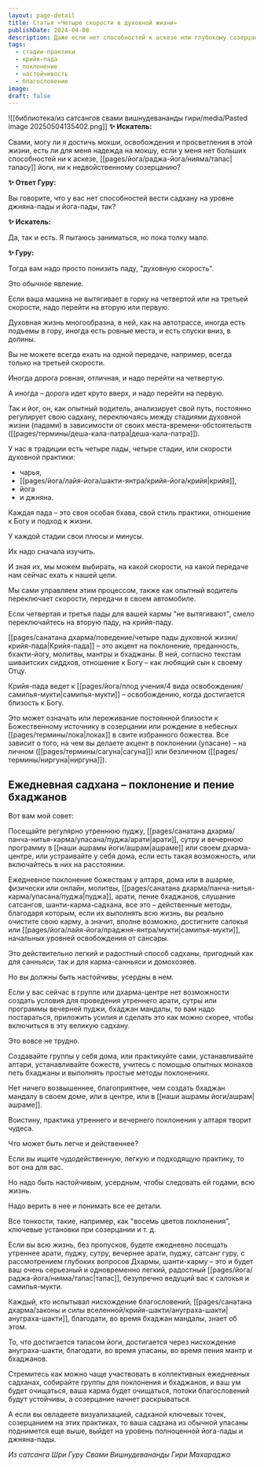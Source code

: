 ```yaml
---
layout: page-detail
title: Статья «Четыре скорости в духовной жизни»
publishDate: 2024-04-08
description: Даже если нет способностей к аскезе или глубокому созерцанию, возможно достичь мокши, понизив "духовную скорость" и выбрав подходящую стадию практики. Регулярное поклонение, пение бхаджанов, коллективные богослужения и настойчивость в этих методах очищают карму и ведут к начальному освобождению. Главное - быть усердным, верить и не пропускать ежедневную садхану.
tags:
  - стадии-практики
  - крийя-пада
  - поклонение
  - настойчивость
  - благословение
image: 
draft: false
---
```

![[библиотека/из сатсангов свами вишнудевананды гири/media/Pasted image 20250504135402.png]]
**✨ Искатель:** 

 Свами, могу ли я достичь мокши, освобождения и просветления в этой жизни, есть ли для меня надежда на мокшу, если у меня нет больших способностей ни к аскезе, [[pages/йога/раджа-йога/нияма/тапас|тапасу]] йоги, ни к недвойственному созерцанию?

**✨ Ответ Гуру:** 

 Вы говорите, что у вас нет способностей вести садхану на уровне джняна-пады и йога-пады, так?

**✨ Искатель:** 

 Да, так и есть. Я пытаюсь заниматься, но пока толку мало.

**✨ Гуру:** 

 Тогда вам надо просто понизить паду, "духовную скорость".

 Это обычное явление.

 Если ваша машина не вытягивает в горку на четвертой или на третьей скорости, надо перейти на вторую или первую.

 Духовная жизнь многообразна, в ней, как на автотрассе, иногда есть подъемы в гору, иногда есть ровные места, и есть спуски вниз, в долины.

 Вы не можете всегда ехать на одной передаче, например, всегда только на третьей скорости.

 Иногда дорога ровная, отличная, и надо перейти на четвертую.

 А иногда – дорога идет круто вверх, и надо перейти на первую.

 Так и йог, он, как опытный водитель, анализирует свой путь, постоянно регулирует свою садхану, переключаясь между стадиями духовной жизни (падами) в зависимости от своих места-времени-обстоятельств ([[pages/термины/деша-кала-патра|деша-кала-патра]]).

У нас в традиции есть четыре пады, четыре стадии, или скорости духовной практики:

* чарья,
* [[pages/йога/лайя-йога/шакти-янтра/крийя-йога/крийя|крийя]],
* йога
* и джняна.

 Каждая пада – это своя особая бхава, свой стиль практики, отношение к Богу и подход к жизни.

 У каждой стадии свои плюсы и минусы.

 Их надо сначала изучить.

 И зная их, мы можем выбирать, на какой скорости, на какой передаче нам сейчас ехать к нашей цели.

 Мы сами управляем этим процессом, также как опытный водитель переключает скорости, передачи в своем автомобиле.

 Если четвертая и третья пады для вашей кармы "не вытягивают", смело переключайтесь на вторую паду, на крийя-паду.

 [[pages/санатана дхарма/поведение/четыре пады духовной жизни/крийя-пада|Крийя-пада]] – это акцент на поклонение, преданность, бхакти-йогу, молитвы, мантры и бхаджаны. В ней, согласно текстам шиваитских сиддхов, отношение к Богу – как любящий сын к своему Отцу.

 Крийя-пада ведет к [[pages/йога/плод учения/4 вида освобождения/самипья-мукти|самипья-мукти]] – освобождению, когда достигается близость к Богу.

 Это может означать или переживание постоянной близости к Божественному источнику в созерцании или рождение в небесных [[pages/термины/лока|локах]] в свите избранного божества. Все зависит о того, на чем вы делаете акцент в поклонении (упасане) – на личном ([[pages/термины/сагуна|сагуна]]) или безличном ([[pages/термины/ниргуна|ниргуна]]).

## Ежедневная садхана – поклонение и пение бхаджанов 

  
 Вот вам мой совет:

 Посещайте регулярно утреннюю пуджу, [[pages/санатана дхарма/панча-нитья-карма/упасана/пуджа/арати|арати]], сутру и вечернюю программу в [[наши ашрамы йоги/ашрам|ашраме]] или своем дхарма-центре, или устраивайте у себя дома, если есть такая возможность, или включайтесь в них на расстоянии.

 Ежедневное поклонение божествам у алтаря, дома или в ашарме, физически или онлайн, молитвы, [[pages/санатана дхарма/панча-нитья-карма/упасана/пуджа|пуджа]], арати, пение бхаджанов, слушание сатсангов, шанти-карма-садхана, все это – действенные методы, благодаря которым, если их выполнять всю жизнь, вы реально очистите свою карму, а значит, вполне возможно, достигните салокья или [[pages/йога/лайя-йога/праджня-янтра/мукти|самипья-мукти]], начальных уровней освобождения от сансары.

 Это действительно легкий и радостный способ садханы, пригодный как для санньяси, так и для карма-санньяси и домохозяев.

 Но вы должны быть настойчивы, усердны в нем.

 Если у вас сейчас в группе или дхарма-центре нет возможности создать условия для проведения утреннего арати, сутры или программы вечерней пуджи, бхаджан мандалы, то вам надо постараться, приложить усилия и сделать это как можно скорее, чтобы включиться в эту великую садхану.

 Это вовсе не трудно.

 Создавайте группы у себя дома, или практикуйте сами, устанавливайте алтари, устанавливайте божеств, учитесь с помощью опытных монахов петь бхаджаны и выполнять простые методы поклонениях.

 Нет ничего возвышеннее, благоприятнее, чем создать бхаджан мандалу в своем доме, или в центре, или в [[наши ашрамы йоги/ашрам|ашраме]].

 Воистину, практика утреннего и вечернего поклонения у алтаря творит чудеса.

 Что может быть легче и действеннее?

 Если вы ищите чудодейственную, легкую и подходящую практику, то вот она для вас.

 Но надо быть настойчивым, усердным, чтобы следовать ей годами, всю жизнь.

 Надо верить в нее и понимать все ее детали.

 Все тонкости, такие, например, как "восемь цветов поклонения", ключевые установки при созерцании и т. д.

 Если вы всю жизнь, без пропусков, будете ежедневно посещать утреннее арати, пуджу, сутру, вечернее арати, пуджу, сатсанг гуру, с рассмотрением глубоких вопросов Дхармы, шанти-карму – это и будет ваш очень серьезный и одновременно легкий, радостный [[pages/йога/раджа-йога/нияма/тапас|тапас]], безупречно ведущий вас к салокья и самипья-мукти.

 Каждый, кто испытывал нисхождение благословений, [[pages/санатана дхарма/законы и силы вселенной/крийя-шакти/ануграха-шакти|ануграха-шакти]], благодати, во время бхаджан мандалы, знает об этом.

 То, что достигается тапасом йоги, достигается через нисхождение ануграха-шакти, благодати, во время упасаны, во время пения мантр и бхаджанов.

 Стремитесь как можно чаще участвовать в коллективных ежедневных садханах, собирайте группы для поклонения и бхаджанов, и ваш ум будет очищаться, ваша карма будет очищаться, потоки благословений будут устойчивы, а созерцание начнет раскрываться.

 А если вы овладеете визуализацией, садханой ключевых точек, созерцанием на этих практиках, то ваша садхана из обычной упасаны поднимется еще выше, выйдет на уровень полноценной йога-пады и джняна-пады.

*Из сатсанга Шри Гуру Свами Вишнудевананды Гири Махараджа*